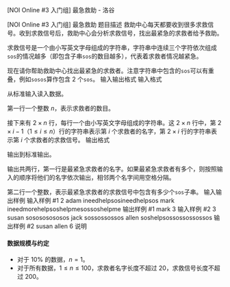 



[NOI Online #3 入门组] 最急救助 - 洛谷














[NOI Online #3 入门组] 最急救助
题目描述
救助中心每天都要收到很多求救信号。收到求救信号后，救助中心会分析求救信号，找出最紧急的求救者给予救助。

求救信号是一个由小写英文字母组成的字符串，字符串中连续三个字符依次组成`sos`的情况越多（即包含子串`sos`的数目越多），代表着求救者情况越紧急。

现在请你帮助救助中心找出最紧急的求救者。注意字符串中包含的`sos`可以有重叠，例如`sosos`算作包含 $2$ 个`sos`。
输入输出格式
输入格式

从标准输入读入数据。

第一行一个整数 $n$，表示求救者的数目。

接下来有 $2\times n$ 行，每行一个由小写英文字母组成的字符串。这 $2\times n$ 行中，第 $2\times i-1$（$1\le i\le n$）行的字符串表示第 $i$ 个求救者的名字，第 $2\times i$ 行的字符串表示第 $i$ 个求救者的求救信号。
输出格式

输出到标准输出。

输出共两行，第一行是最紧急求救者的名字。如果最紧急求救者有多个，则按照输入的顺序将他们的名字依次输出，相邻两个名字间用空格分隔。

第二行一个整数，表示最紧急求救者的求救信号中包含有多少个`sos`子串。
输入输出样例
输入样例 #1
2
adam
ineedhelpsosineedhelpsos
mark
ineedmorehelpsoshelpmesossoshelpme
输出样例 #1
mark
3
输入样例 #2
3
susan
sosososososos
jack
sossossossos
allen
soshelpsossossossossos
输出样例 #2
susan allen
6
说明
#### 数据规模与约定

- 对于 $10\%$ 的数据，$n=1$。
- 对于所有数据，$1 \leq n\le 100$，求救者名字长度不超过 $20$，求救信号长度不超过 $200$。








